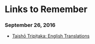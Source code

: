 # Links to Remember

### September 26, 2016
- [Taishō Tripiṭaka: English Translations](http://lapislazulitexts.com/tripitaka) 
